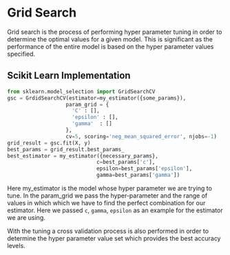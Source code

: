 # Grid Search

Grid search is the process of performing hyper parameter tuning in order to determine the optimal values for a given model. This is significant as the performance of the entire model is based on the hyper parameter values specified.

## Scikit Learn Implementation

```python
from sklearn.model_selection import GridSearchCV
gsc = GrdidSearchCV(estimator=my_estimator({some_params}),
                   param_grid = {
                     'C' : [],
                     'epsilon' : [],
                     'gamma'  : []
                   },
                   cv=5, scoring='neg_mean_squared_error', njobs=-1)
grid_result = gsc.fit(X, y)
best_params = grid_result.best_params_
best_estimator = my_estimator({necessary_params},
                             c=best_params['c'],
                             epsilon=best_params['epsilon'],
                             gamma=best_params['gamma'])
```

Here my\_estimator is the model whose hyper parameter we are trying to tune. In the param\_grid we pass the hyper-parameter and the range of values in which which we have to find the perfect combination for our estimator. Here we passed `c`, `gamma`, `epsilon` as an example for the estimator we are using.

With the tuning a cross validation process is also performed in order to determine the hyper parameter value set which provides the best accuracy levels.

